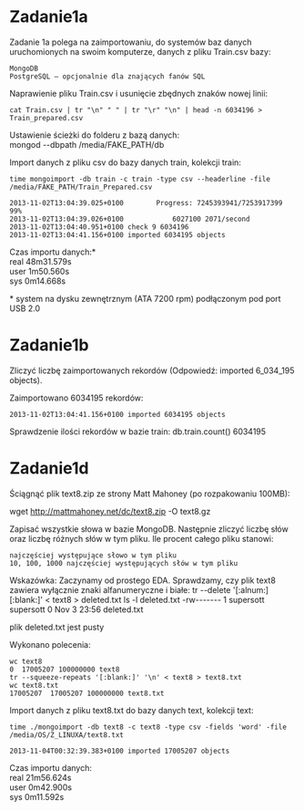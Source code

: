 <h1>Zadanie1a</h1>
Zadanie 1a polega na zaimportowaniu, do systemów baz danych uruchomionych na swoim komputerze, danych z pliku Train.csv bazy:

    MongoDB
    PostgreSQL – opcjonalnie dla znających fanów SQL

Naprawienie pliku Train.csv i usunięcie zbędnych znaków nowej linii:

	cat Train.csv | tr "\n" " " | tr "\r" "\n" | head -n 6034196 > Train_prepared.csv

Ustawienie ścieżki do folderu z bazą danych:<br />
mongod --dbpath /media/FAKE_PATH/db

Import danych z pliku csv do bazy danych train, kolekcji train:

	time mongoimport -db train -c train -type csv --headerline -file /media/FAKE_PATH/Train_Prepared.csv

	2013-11-02T13:04:39.025+0100 		Progress: 7245393941/7253917399	99%
	2013-11-02T13:04:39.026+0100 			6027100	2071/second
	2013-11-02T13:04:40.951+0100 check 9 6034196
	2013-11-02T13:04:41.156+0100 imported 6034195 objects

Czas importu danych:*<br />
	real	48m31.579s<br />
	user	1m50.560s<br />
	sys	0m14.668s<br />

\* system na dysku zewnętrznym (ATA 7200 rpm) podłączonym pod port USB 2.0 

<h1>Zadanie1b</h1>
Zliczyć liczbę zaimportowanych rekordów (Odpowiedź: imported 6_034_195 objects).

Zaimportowano 6034195 rekordów:
	
	2013-11-02T13:04:41.156+0100 imported 6034195 objects

Sprawdzenie ilości rekordów w bazie train:
	db.train.count()
	6034195

<h1>Zadanie1d</h1>
Ściągnąć plik text8.zip ze strony Matt Mahoney (po rozpakowaniu 100MB):

wget http://mattmahoney.net/dc/text8.zip -O text8.gz

Zapisać wszystkie słowa w bazie MongoDB. Następnie zliczyć liczbę słów oraz liczbę różnych słów w tym pliku. Ile procent całego pliku stanowi:

    najczęściej występujące słowo w tym pliku
    10, 100, 1000 najczęściej występujących słów w tym pliku

Wskazówka: Zaczynamy od prostego EDA. Sprawdzamy, czy plik text8 zawiera wyłącznie znaki alfanumeryczne i białe:
	tr --delete '[:alnum:][:blank:]' < text8 > deleted.txt
	ls -l deleted.txt
	-rw------- 1 supersott supersott 0 Nov  3 23:56 deleted.txt

plik deleted.txt jest pusty

Wykonano polecenia:

	wc text8
	0  17005207 100000000 text8
	tr --squeeze-repeats '[:blank:]' '\n' < text8 > text8.txt
	wc text8.txt
	17005207  17005207 100000000 text8.txt

Import danych z pliku text8.txt do bazy danych text, kolekcji text:

	time ./mongoimport -db text8 -c text8 -type csv -fields 'word' -file /media/OS/Z_LINUXA/text8.txt

	2013-11-04T00:32:39.383+0100 imported 17005207 objects

Czas importu danych:<br />
	real	21m56.624s<br />
	user	0m42.900s<br />
	sys	0m11.592s<br />
